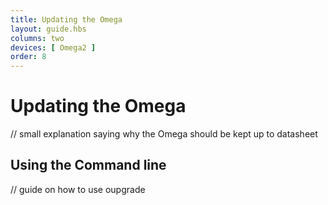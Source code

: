 ```yaml
---
title: Updating the Omega
layout: guide.hbs
columns: two
devices: [ Omega2 ]
order: 8
---
```


# Updating the Omega

// small explanation saying why the Omega should be kept up to datasheet

## Using the Command line

// guide on how to use oupgrade
